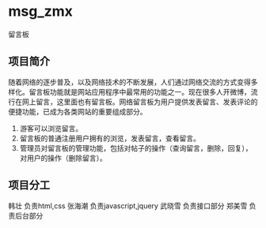 # msg_zmx
留言板

## 项目简介
随着网络的逐步普及，以及网络技术的不断发展，人们通过网络交流的方式变得多样化。留言板功能就是网站应用程序中最常用的功能之一。现在很多人开微博，流行在网上留言，这里面也有留言板。网络留言板为用户提供发表留言、发表评论的便捷功能，已成为各类网站的重要组成部分。
1. 游客可以浏览留言。
2. 留言板的普通注册用户拥有的浏览，发表留言，查看留言。
3. 管理员对留言板的管理功能，包括对帖子的操作（查询留言，删除，回复），对用户的操作（删除留言）。

## 项目分工
韩壮 负责html,css
张海潮 负责javascript,jquery
武晓雪 负责接口部分
郑美雪 负责后台部分

